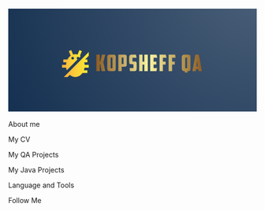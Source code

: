 
![Header](https://github.com/YuriKopshev/YuriKopshev/blob/main/assets/QA1.png)

About me

My CV

My QA Projects

My Java Projects

Language and Tools

Follow Me